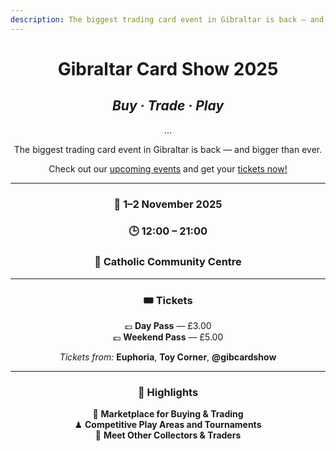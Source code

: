 ```yaml
---
description: The biggest trading card event in Gibraltar is back — and bigger than ever
---
```

<meta name="description" content="Join us at the Gibraltar Card Show 2025 — the Rock’s biggest trading card event, featuring Magic, Pokemon TCG and more! Buy, trade and compete in our family‑friendly community.">


<style>
  .event-block {
    margin-top: 0;         /* Remove top margin */
    padding-top: 0;        /* Remove top padding */
  }
</style>

<div class="event-block" align="center">

# **Gibraltar Card Show 2025**
## _Buy · Trade · Play_
...

The biggest trading card event in Gibraltar is back — and bigger than ever.

Check out our <a href= /events>upcoming events</a> and get your <a href= /tickets>tickets now!</a>

---

### 📅 **1–2 November 2025**  
### 🕒 **12:00 – 21:00**  
### 📍 **Catholic Community Centre**

---

### 🎟 Tickets  
💷 **Day Pass** — £3.00  
💷 **Weekend Pass** — £5.00  

_Tickets from:_ **Euphoria**, **Toy Corner**, **@gibcardshow**

---

### 🚀 Highlights
🛒 **Marketplace for Buying & Trading**  
♟ **Competitive Play Areas and Tournaments**  
🤝 **Meet Other Collectors & Traders**  
</div>
